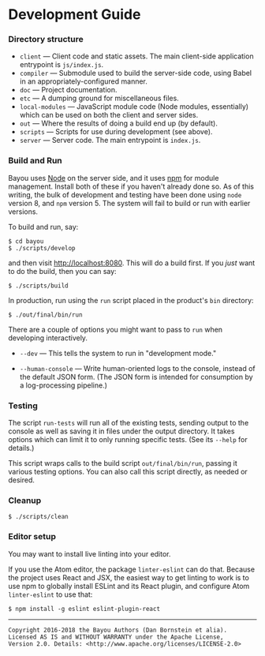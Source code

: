 Development Guide
=================

### Directory structure

* `client` &mdash; Client code and static assets. The main client-side
  application entrypoint is `js/index.js`.
* `compiler` &mdash; Submodule used to build the server-side code, using Babel
  in an appropriately-configured manner.
* `doc` &mdash; Project documentation.
* `etc` &mdash; A dumping ground for miscellaneous files.
* `local-modules` &mdash; JavaScript module code (Node modules, essentially)
  which can be used on both the client and server sides.
* `out` &mdash; Where the results of doing a build end up (by default).
* `scripts` &mdash; Scripts for use during development (see above).
* `server` &mdash; Server code. The main entrypoint is `index.js`.

### Build and Run

Bayou uses [Node](https://nodejs.org) on the server side, and it uses
[npm](https://npmjs,com) for module management. Install both of these if you
haven't already done so. As of this writing, the bulk of development and
testing have been done using `node` version 8, and `npm` version 5. The system
will fail to build or run with earlier versions.

To build and run, say:

```
$ cd bayou
$ ./scripts/develop
```

and then visit <http://localhost:8080>. This will do a build first. If you
_just_ want to do the build, then you can say:

```
$ ./scripts/build
```

In production, run using the `run` script placed in the product's `bin`
directory:

```
$ ./out/final/bin/run
```

There are a couple of options you might want to pass to `run` when developing
interactively.

* `--dev` &mdash; This tells the system to run in "development mode."

* `--human-console` &mdash; Write human-oriented logs to the console, instead
  of the default JSON form. (The JSON form is intended for consumption by a
  log-processing pipeline.)

### Testing

The script `run-tests` will run all of the existing tests, sending output to the
console as well as saving it in files under the output directory. It takes
options which can limit it to only running specific tests. (See its `--help` for
details.)

This script wraps calls to the build script `out/final/bin/run`, passing it
various testing options. You can also call this script directly, as needed or
desired.

### Cleanup

```
$ ./scripts/clean
```

### Editor setup

You may want to install live linting into your editor.

If you use the Atom editor, the package `linter-eslint` can do that. Because
the project uses React and JSX, the easiest way to get linting to work is to
use npm to globally install ESLint and its React plugin, and configure Atom
`linter-eslint` to use that:

```
$ npm install -g eslint eslint-plugin-react
```

- - - - - - - - - -

```
Copyright 2016-2018 the Bayou Authors (Dan Bornstein et alia).
Licensed AS IS and WITHOUT WARRANTY under the Apache License,
Version 2.0. Details: <http://www.apache.org/licenses/LICENSE-2.0>
```
